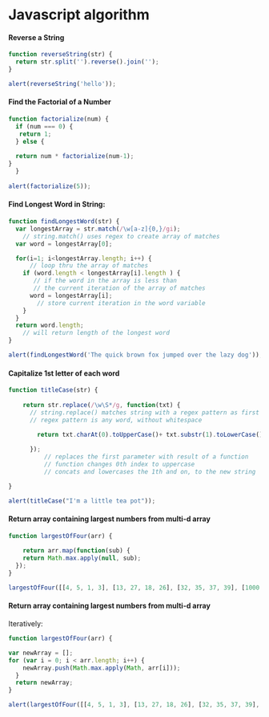 Javascript algorithm
====================


#### Reverse a String

``` javascript
function reverseString(str) {
  return str.split('').reverse().join('');
}

alert(reverseString('hello'));
```

#### Find the Factorial of a Number

```javascript
function factorialize(num) {
  if (num === 0) {
   return 1;
  } else {
    
  return num * factorialize(num-1);
}  
  }
  
alert(factorialize(5));
```


#### Find Longest Word in String:


``` javascript
function findLongestWord(str) {
  var longestArray = str.match(/\w[a-z]{0,}/gi);
    // string.match() uses regex to create array of matches
  var word = longestArray[0];

  for(i=1; i<longestArray.length; i++) {
      // loop thru the array of matches
    if (word.length < longestArray[i].length ) {
       // if the word in the array is less than 
       // the current iteration of the array of matches 
      word = longestArray[i];
        // store current iteration in the word variable
    }    
  }
  return word.length;
    // will return length of the longest word
}

alert(findLongestWord('The quick brown fox jumped over the lazy dog'));
```


#### Capitalize 1st letter of each word

``` javascript
function titleCase(str) {
 
    return str.replace(/\w\S*/g, function(txt) {
      // string.replace() matches string with a regex pattern as first parameter
      // regex pattern is any word, without whitespace

        return txt.charAt(0).toUpperCase()+ txt.substr(1).toLowerCase();
      
      });
          // replaces the first parameter with result of a function
          // function changes 0th index to uppercase
          // concats and lowercases the 1th and on, to the new string

}

alert(titleCase("I'm a little tea pot"));
```

#### Return array containing largest numbers from multi-d array

``` javascript
function largestOfFour(arr) {
  
    return arr.map(function(sub) {
    return Math.max.apply(null, sub);
  });
}

largestOfFour([[4, 5, 1, 3], [13, 27, 18, 26], [32, 35, 37, 39], [1000, 1001, 857, 1]]);
```

#### Return array containing largest numbers from multi-d array

Iteratively:

```javascript
function largestOfFour(arr) {

var newArray = [];
for (var i = 0; i < arr.length; i++) {
    newArray.push(Math.max.apply(Math, arr[i]));
  }
  return newArray;
}

alert(largestOfFour([[4, 5, 1, 3], [13, 27, 18, 26], [32, 35, 37, 39], [1000, 1001, 857, 1]]));

```

